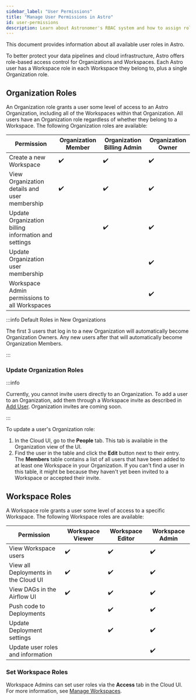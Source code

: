 ```yaml
---
sidebar_label: "User Permissions"
title: "Manage User Permissions in Astro"
id: user-permissions
description: Learn about Astronomer's RBAC system and how to assign roles to users.
---
```


This document provides information about all available user roles in Astro.

To better protect your data pipelines and cloud infrastructure, Astro offers role-based access control for Organizations and Workspaces. Each Astro user has a Workspace role in each Workspace they belong to, plus a single Organization role.

## Organization Roles

An Organization role grants a user some level of access to an Astro Organization, including all of the Workspaces within that Organization. All users have an Organization role regardless of whether they belong to a Workspace. The following Organization roles are available:

| Permission                                          | **Organization Member** | **Organization Billing Admin** | **Organization Owner** |
| --------------------------------------------------- | ----------------------- | ------------------------------ | ---------------------- |
| Create a new Workspace                              | ✔️                      | ✔️                             | ✔️                     |
| View Organization details and user membership       | ✔️                      | ✔️                             | ✔️                     |
| Update Organization billing information and settings          |                         | ✔️                             | ✔️                     |
| Update Organization user membership |                         |                                | ✔️                     |
| Workspace Admin permissions to all Workspaces       |                       |                              | ✔️                     |

:::info Default Roles in New Organizations

The first 3 users that log in to a new Organization will automatically become Organization Owners. Any new users after that will automatically become Organization Members.

:::

### Update Organization Roles

:::info

Currently, you cannot invite users directly to an Organization. To add a user to an Organization, add them through a Workspace invite as described in [Add User](add-user.md). Organization invites are coming soon.

:::

To update a user's Organization role:

1. In the Cloud UI, go to the **People** tab. This tab is available in the Organization view of the UI.
2. Find the user in the table and click the **Edit** button next to their entry. The **Members** table contains a list of all users that have been added to at least one Workspace in your Organization. If you can't find a user in this table, it might be because they haven't yet been invited to a Workspace or accepted their invite.

## Workspace Roles

A Workspace role grants a user some level of access to a specific Workspace. The following Workspace roles are available:

| Permission                           | **Workspace Viewer** | **Workspace Editor** | **Workspace Admin** |
| ------------------------------------ | -------------------- | -------------------- | ------------------- |
| View Workspace users                 | ✔️                   | ✔️                   | ✔️                  |
| View all Deployments in the Cloud UI | ✔️                   | ✔️                   | ✔️                  |
| View DAGs in the Airflow UI          | ✔️                   | ✔️                   | ✔️                  |
| Push code to Deployments             |                      | ✔️                   | ✔️                  |
| Update Deployment settings           |                      | ✔️                   | ✔️                  |
| Update user roles and information    |                      |                      | ✔️                  |

### Set Workspace Roles

Workspace Admins can set user roles via the **Access** tab in the Cloud UI. For more information, see [Manage Workspaces](manage-workspaces.md#manage-workspace-users).
